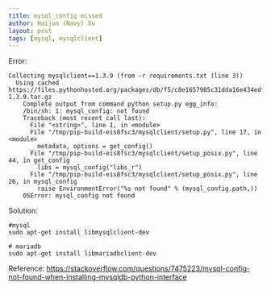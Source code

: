 ```yaml
---
title: mysql_config missed
author: Haijun (Navy) Su
layout: post
tags: [mysql, mysqlclient]
---
```

Error:
```shell
Collecting mysqlclient==1.3.9 (from -r requirements.txt (line 3))
  Using cached https://files.pythonhosted.org/packages/db/f5/c8e1657985c31dda16e434edf5257c31572fa5faacd7e48b1618390e4b18/mysqlclient-
1.3.9.tar.gz
    Complete output from command python setup.py egg_info:
    /bin/sh: 1: mysql_config: not found
    Traceback (most recent call last):
      File "<string>", line 1, in <module>
      File "/tmp/pip-build-eis8fsc3/mysqlclient/setup.py", line 17, in <module>
        metadata, options = get_config()
      File "/tmp/pip-build-eis8fsc3/mysqlclient/setup_posix.py", line 44, in get_config
        libs = mysql_config("libs_r")
      File "/tmp/pip-build-eis8fsc3/mysqlclient/setup_posix.py", line 26, in mysql_config
        raise EnvironmentError("%s not found" % (mysql_config.path,))
    OSError: mysql_config not found
```

Solution:
```shell
#mysql
sudo apt-get install libmysqlclient-dev

# mariadb
sudo apt-get install libmariadbclient-dev
```

Reference: <https://stackoverflow.com/questions/7475223/mysql-config-not-found-when-installing-mysqldb-python-interface>
